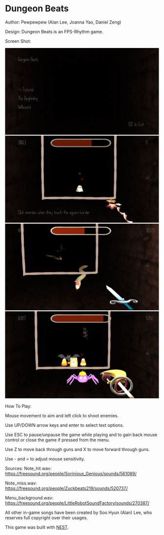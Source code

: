 # Dungeon Beats

Author: Pewpewpew (Alan Lee, Joanna Yao, Daniel Zeng)

Design: Dungeon Beats is an FPS-Rhythm game.

Screen Shot:

![Screen Shot](screenshot0.JPG)
![Screen Shot](screenshot1.JPG)
![Screen Shot](screenshot2.JPG)
![Screen Shot](screenshot3.JPG)

How To Play:

Mouse movement to aim and left click to shoot enemies.

Use UP/DOWN arrow keys and enter to select text options.

Use ESC to pause/unpause the game while playing and to gain back mouse control or close the game if pressed from the menu.

Use Z to move back through guns and X to move forward through guns.

Use - and = to adjust mouse sensitivity.

Sources:
Note_hit.wav: https://freesound.org/people/Sorinious_Genious/sounds/561089/ 

Note_miss.wav: https://freesound.org/people/Zuckbeats219/sounds/520737/ 

Menu_background.wav: https://freesound.org/people/LittleRobotSoundFactory/sounds/270387/

All other in-game songs have been created by Soo Hyun (Alan) Lee, who reserves full copyright over their usages.

This game was built with [NEST](NEST.md).

